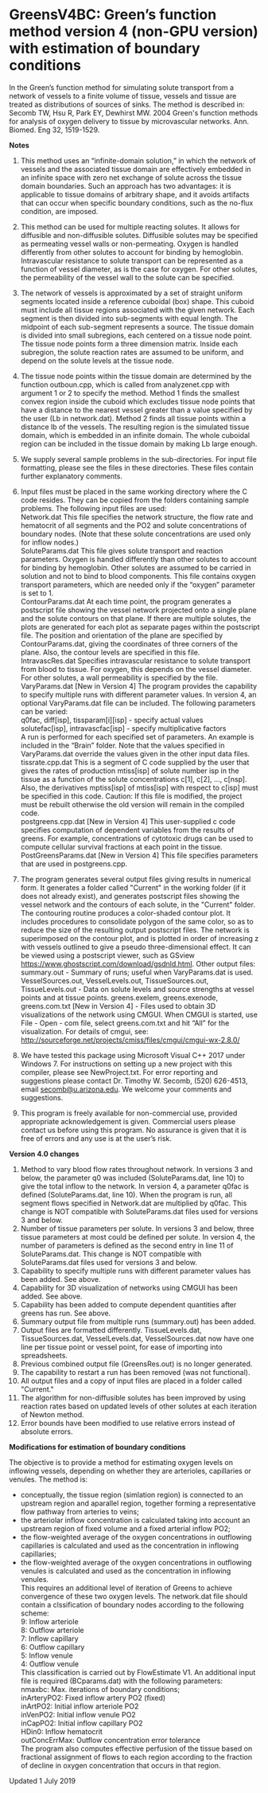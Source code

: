 ﻿# GreensV4BC: Green’s function method version 4 (non-GPU version) with estimation of boundary conditions

In the Green’s function method for simulating solute transport from a network of vessels to a finite volume of tissue, vessels and tissue are treated as distributions of sources of sinks. The method is described in: Secomb TW, Hsu R, Park EY, Dewhirst MW. 2004 Green's function methods for analysis of oxygen delivery to tissue by microvascular networks. Ann. Biomed. Eng 32, 1519-1529.

**Notes**

1. This method uses an “infinite-domain solution,” in which the network of vessels and the associated tissue domain are effectively embedded in an infinite space with zero net exchange of solute across the tissue domain boundaries. Such an approach has two advantages: it is applicable to tissue domains of arbitrary shape, and it avoids artifacts that can occur when specific boundary conditions, such as the no-flux condition, are imposed.

2. This method can be used for multiple reacting solutes. It allows for diffusible and non-diffusible solutes. Diffusible solutes may be specified as permeating vessel walls or non-permeating. Oxygen is handled differently from other solutes to account for binding by hemoglobin. Intravascular resistance to solute transport can be represented as a function of vessel diameter, as is the case for oxygen. For other solutes, the permeability of the vessel wall to the solute can be specified.

3. The network of vessels is approximated by a set of straight uniform segments located inside a reference cuboidal (box) shape. This cuboid must include all tissue regions associated with the given network. Each segment is then divided into sub-segments with equal length. The midpoint of each sub-segment represents a source. The tissue domain is divided into small subregions, each centered on a tissue node point. The tissue node points form a three dimension matrix. Inside each subregion, the solute reaction rates are assumed to be uniform, and depend on the solute levels at the tissue node.

4. The tissue node points within the tissue domain are determined by the function outboun.cpp, which is called from analyzenet.cpp with argument 1 or 2 to specify the method. Method 1 finds the smallest convex region inside the cuboid which excludes tissue node points that have a distance to the nearest vessel greater than a value specified by the user (Lb in network.dat). Method 2 finds all tissue points within a distance lb of the vessels. The resulting region is the simulated tissue domain, which is embedded in an infinite domain. The whole cuboidal region can be included in the tissue domain by making Lb large enough.

5. We supply several sample problems in the sub-directories. For input file formatting, please see the files in these directories. These files contain further explanatory comments.

6. Input files must be placed in the same working directory where the C code resides. They can be copied from the folders containing sample problems. The following input files are used:  
Network.dat This file specifies the network structure, the flow rate and hematocrit of all segments and the PO2 and solute concentrations of boundary nodes. (Note that these solute concentrations are used only for inflow nodes.)  
SoluteParams.dat This file gives solute transport and reaction parameters. Oxygen is handled differently than other solutes to account for binding by hemoglobin. Other solutes are assumed to be carried in solution and not to bind to blood components. This file contains oxygen transport parameters, which are needed only if the “oxygen” parameter is set to 1.  
ContourParams.dat At each time point, the program generates a postscript file showing the vessel network projected onto a single plane and the solute contours on that plane. If there are multiple solutes, the plots are generated for each plot as separate pages within the postscript file. The position and orientation of the plane are specified by ContourParams.dat, giving the coordinates of three corners of the plane. Also, the contour levels are specified in this file.  
IntravascRes.dat Specifies intravascular resistance to solute transport from blood to tissue. For oxygen, this depends on the vessel diameter. For other solutes, a wall permeability is specified by the file.  
VaryParams.dat [New in Version 4] The program provides the capability to specify multiple runs with different parameter values. In version 4, an optional VaryParams.dat file can be included. The following parameters can be varied:  
q0fac, diff[isp], tissparam[i][isp] - specify actual values  
solutefac[isp], intravascfac[isp] - specify multiplicative factors  
A run is performed for each specified set of parameters. An example is included in the “Brain” folder. Note that the values specified in VaryParams.dat override the values given in the other input data files.  
tissrate.cpp.dat This is a segment of C code supplied by the user that gives the rates of production mtiss[isp] of solute number isp in the tissue as a function of the solute concentrations c[1], c[2], …, c[nsp]. Also, the derivatives mptiss[isp] of mtiss[isp] with respect to c[isp] must be specified in this code. Caution: If this file is modified, the project must be rebuilt otherwise the old version will remain in the compiled code.  
postgreens.cpp.dat [New in Version 4] This user-supplied c code specifies computation of dependent variables from the results of greens. For example, concentrations of cytotoxic drugs can be used to compute cellular survival fractions at each point in the tissue.  
PostGreensParams.dat [New in Version 4] This file specifies parameters that are used in postgreens.cpp.  

7. The program generates several output files giving results in numerical form. It generates a folder called "Current" in the working folder (if it does not already exist), and generates postscript files showing the vessel network and the contours of each solute, in the "Current" folder. The contouring routine produces a color-shaded contour plot. It includes procedures to consolidate polygon of the same color, so as to reduce the size of the resulting output postscript files. The network is superimposed on the contour plot, and is plotted in order of increasing z with vessels outlined to give a pseudo three-dimensional effect. It can be viewed using a postscript viewer, such as GSview https://www.ghostscript.com/download/gsdnld.html.   Other output files: summary.out - Summary of runs; useful when VaryParams.dat is used.
VesselSources.out, VesselLevels.out, TissueSources.out, TissueLevels.out - Data on solute levels and source strengths at vessel points and at tissue points.
greens.exelem, greens.exenode, greens.com.txt [New in Version 4] - Files used to obtain 3D visualizations of the network using CMGUI. When CMGUI is started, use File - Open - com file, select greens.com.txt and hit “All” for the visualization. For details of cmgui, see: http://sourceforge.net/projects/cmiss/files/cmgui/cmgui-wx-2.8.0/

8. We have tested this package using Microsoft Visual C++ 2017 under Windows 7. For instructions on setting up a new project with this compiler, please see NewProject.txt. For error reporting and suggestions please contact Dr. Timothy W. Secomb, (520) 626-4513, email secomb@u.arizona.edu. We welcome your comments and suggestions.

9. This program is freely available for non-commercial use, provided appropriate acknowledgement is given. Commercial users please contact us before using this program. No assurance is given that it is free of errors and any use is at the user’s risk.

**Version 4.0 changes**

1. Method to vary blood flow rates throughout network. In versions 3 and below, the parameter q0 was included (SoluteParams.dat, line 10) to give the total inflow to the network. In version 4, a parameter q0fac is defined (SoluteParams.dat, line 10). When the program is run, all segment flows specified in Network.dat are multiplied by q0fac. This change is NOT compatible with SoluteParams.dat files used for versions 3 and below.
2. Number of tissue parameters per solute. In versions 3 and below, three tissue parameters at most could be defined per solute. In version 4, the number of parameters is defined as the second entry in line 11 of SoluteParams.dat. This change is NOT compatible with SoluteParams.dat files used for versions 3 and below.
3. Capability to specify multiple runs with different parameter values has been added. See above.
4. Capability for 3D visualization of networks using CMGUI has been added. See above.
5. Capability has been added to compute dependent quantities after greens has run. See above.
6. Summary output file from multiple runs (summary.out) has been added.
7. Output files are formatted differently. TissueLevels.dat, TissueSources.dat, VesselLevels.dat, VesselSources.dat now have one line per tissue point or vessel point, for ease of importing into spreadsheets.
8. Previous combined output file (GreensRes.out) is no longer generated.
9. The capability to restart a run has been removed (was not functional).
10. All output files and a copy of input files are placed in a folder called "Current."
11. The algorithm for non-diffusible solutes has been improved by using reaction rates based on updated levels of other solutes at each iteration of Newton method.
12. Error bounds have been modified to use relative errors instead of absolute errors.

**Modifications for estimation of boundary conditions**

The objective is to provide a method for estimating oxygen levels on inflowing vessels, depending on whether they are arterioles, capillaries or venules. The method is:  
- conceptually, the tissue region (simlation region) is connected to an upstream region and aparallel region, together forming a representative flow pathway from arteries to veins; 
- the arteriolar inflow concentration is calculated taking into account an upstream region of fixed volume and a fixed arterial inflow PO2;    
- the flow-weighted average of the oxygen concentrations in outflowing capillaries is calculated and used as the concentration in inflowing capillaries;  
- the flow-weighted average of the oxygen concentrations in outflowing venules is calculated and used as the concentration in inflowing venules.  
This requires an additional level of iteration of Greens to achieve convergence of these two oxygen levels.
The network.dat file should contain a clssification of boundary nodes according to the following scheme:  
9: Inflow arteriole  
8: Outflow arteriole  
7: Inflow capillary  
6: Outflow capillary  
5: Inflow venule  
4: Outflow venule    
This classification is carried out by FlowEstimate V1. An additional input file is required (BCparams.dat) with the following parameters:   
nmaxbc: Max. iterations of boundary conditions;   
inArteryPO2: Fixed inflow artery PO2 (fixed)  
inArtPO2: Initial inflow arteriole PO2  
inVenPO2: Initial inflow venule PO2  
inCapPO2: Initial inflow capillary PO2   
HDin0: Inflow hematocrit   
outConcErrMax: Outflow concentration error tolerance  
The program also computes effective perfusion of the tissue based on fractional assignment of flows to each region according to the fraction of decline in oxygen concentration that occurs in that region.  

Updated 1 July 2019